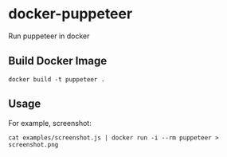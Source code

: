 # docker-puppeteer
Run puppeteer in docker

## Build Docker Image

```
docker build -t puppeteer .
```

## Usage

For example, screenshot:

```
cat examples/screenshot.js | docker run -i --rm puppeteer > screenshot.png
```
